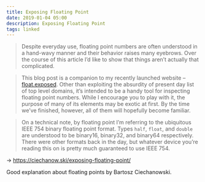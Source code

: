 ```yaml
---
title: Exposing Floating Point
date: 2019-01-04 05:00
description: Exposing Floating Point
tags: linked
---
```


> Despite everyday use, floating point numbers are often understood in a hand-wavy manner and their behavior raises many eyebrows. Over the course of this article I’d like to show that things aren’t actually that complicated.

> This blog post is a companion to my recently launched website – [float.exposed](https://float.exposed). Other than exploiting the absurdity of present day list of top level domains, it’s intended to be a handy tool for inspecting floating point numbers. While I encourage you to play with it, the purpose of many of its elements may be exotic at first. By the time we’ve finished, however, all of them will hopefully become familiar.

> On a technical note, by floating point I’m referring to the ubiquitous IEEE 754 binary floating point format. Types `half`, `float`, and `double` are understood to be binary16, binary32, and binary64 respectively. There were other formats back in the day, but whatever device you’re reading this on is pretty much guaranteed to use IEEE 754.

→ https://ciechanow.ski/exposing-floating-point/

Good explanation about floating points by Bartosz Ciechanowski.

